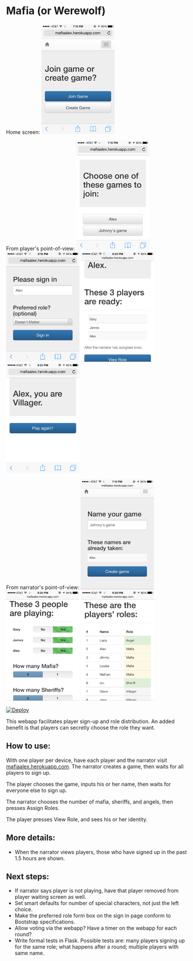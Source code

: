 # Mafia (or Werewolf)

Home screen:
<img src="https://raw.githubusercontent.com/aok1425/mafia-werewolf/master/static/images/start.png" width="200">

From player's point-of-view:
<img src="https://raw.githubusercontent.com/aok1425/mafia-werewolf/master/static/images/user-00.png" width="200">
<img src="https://raw.githubusercontent.com/aok1425/mafia-werewolf/master/static/images/user-1.png" width="200">
<img src="https://raw.githubusercontent.com/aok1425/mafia-werewolf/master/static/images/user-2.png" width="200">
<img src="https://raw.githubusercontent.com/aok1425/mafia-werewolf/master/static/images/user-3.png" width="200">

From narrator's point-of-view:
<img src="https://raw.githubusercontent.com/aok1425/mafia-werewolf/master/static/images/host-00.png" width="200">
<img src="https://raw.githubusercontent.com/aok1425/mafia-werewolf/master/static/images/host-1.png" width="200">
<img src="https://raw.githubusercontent.com/aok1425/mafia-werewolf/master/static/images/host-2.png" width="200">

[![Deploy](https://www.herokucdn.com/deploy/button.png)](https://heroku.com/deploy?template=https://github.com/aok1425/mafia-werewolf)

This webapp facilitates player sign-up and role distribution. An added benefit is that players can secretly choose the role they want.

## How to use:
With one player per device, have each player and the narrator visit [mafiaalex.herokuapp.com](http://mafiaalex.herokuapp.com). The narrator creates a game, then waits for all players to sign up.

The player chooses the game, inputs his or her name, then waits for everyone else to sign up. 

The narrator chooses the number of mafia, sheriffs, and angels, then presses Assign Roles.

The player presses View Role, and sees his or her identity.

## More details:

* When the narrator views players, those who have signed up in the past 1.5 hours are shown.

## Next steps:
* If narrator says player is not playing, have that player removed from player waiting screen as well.
* Set smart defaults for number of special characters, not just the left choice.
* Make the preferred role form box on the sign in page conform to Bootstrap specifications.
* Allow voting via the webapp? Have a timer on the webapp for each round?
* Write formal tests in Flask. Possible tests are: many players signing up for the same role; what happens after a round; multiple players with same name.